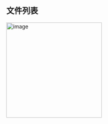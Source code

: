 ## 文件列表
<img width="253" alt="image" src="https://github.com/Lxieshan/code_record/assets/48934924/16feee21-aaad-4d25-8126-c1394ea045df">

